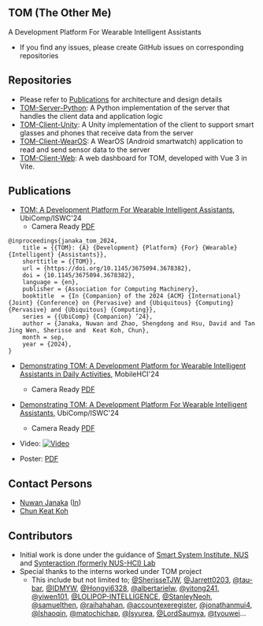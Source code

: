 ## TOM (The Other Me)
A Development Platform For Wearable Intelligent Assistants

- If you find any issues, please create GitHub issues on corresponding repositories


## Repositories
- Please refer to [Publications](#Publications) for architecture and design details
- [TOM-Server-Python](https://github.com/TOM-Platform/TOM-Server-Python): A Python implementation of the server that handles the client data and application logic
- [TOM-Client-Unity](https://github.com/TOM-Platform/TOM-Client-Unity): A Unity implementation of the client to support smart glasses and phones that receive data from the server
- [TOM-Client-WearOS](https://github.com/TOM-Platform/TOM-Client-WearOS): A WearOS (Android smartwatch) application to read and send sensor data to the server
- [TOM-Client-Web](https://github.com/TOM-Platform/TOM-Client-Web): A web dashboard for TOM, developed with Vue 3 in Vite.


## Publications
- [TOM: A Development Platform For Wearable Intelligent Assistants](https://doi.org/10.1145/3675094.3678382), UbiComp/ISWC'24
  - Camera Ready [PDF](paper/Ubicomp24_TOM.pdf)
```
@inproceedings{janaka_tom_2024,
	title = {{TOM}: {A} {Development} {Platform} {For} {Wearable} {Intelligent} {Assistants}},
	shorttitle = {{TOM}},
	url = {https://doi.org/10.1145/3675094.3678382},
	doi = {10.1145/3675094.3678382},
	language = {en},
	publisher = {Association for Computing Machinery},
	booktitle  = {In {Companion} of the 2024 {ACM} {International} {Joint} {Conference} on {Pervasive} and {Ubiquitous} {Computing} {Pervasive} and {Ubiquitous} {Computing}},
	series = {{UbiComp} {Companion} ’24},
	author = {Janaka, Nuwan and Zhao, Shengdong and Hsu, David and Tan Jing Wen, Sherisse and  Keat Koh, Chun},
	month = sep,
	year = {2024},
}
```
- [Demonstrating TOM: A Development Platform for Wearable Intelligent Assistants in Daily Activities](https://doi.org/10.1145/3640471.3680445), MobileHCI'24
  - Camera Ready [PDF](paper/MobileHCI24_Demonstrating_TOM.pdf)
- [Demonstrating TOM: A Development Platform For Wearable Intelligent Assistants](https://doi.org/10.1145/3675094.3677551), UbiComp/ISWC'24
  - Camera Ready [PDF](paper/UbiComp24_Demonstrating_TOM.pdf)

- Video: [![Video](paper/conceptual_entities.jpg)](https://youtu.be/jF5aA-_rCbM)

- Poster: [PDF](paper/TOM_poster.pdf)

## Contact Persons
- [Nuwan Janaka](https://ssi.nus.edu.sg/#people) ([In](https://www.linkedin.com/in/nuwan-janaka/))
- [Chun Keat Koh](https://ssi.nus.edu.sg/#people)

## Contributors
- Initial work is done under the guidance of [Smart System Institute, NUS](https://ssi.nus.edu.sg) and [Synteraction (formerly NUS-HCI) Lab](https://synteraction.org/)
- Special thanks to the interns worked under TOM project
  - This include but not limited to; [@SherisseTJW](https://www.github.com/SherisseTJW), [@Jarrett0203](https://www.github.com/Jarrett0203), [@tau-bar](https://www.github.com/tau-bar), [@IDMYW](https://www.github.com/IDMYW), [@Hongyi6328](https://www.github.com/Hongyi6328), [@albertarielw](https://www.github.com/albertarielw), [@yitong241](https://www.github.com/yitong241), [@yiwen101](https://www.github.com/yiwen101), [@LOLIPOP-INTELLIGENCE](https://www.github.com/LOLIPOP-INTELLIGENCE), [@StanleyNeoh](https://www.github.com/StanleyNeoh), [@samuelthen](https://www.github.com/samuelthen), [@raihahahan](https://www.github.com/raihahahan), [@accountexeregister](https://www.github.com/accountexeregister), [@jonathanmui4](https://www.github.com/jonathanmui4), [@lshaoqin](https://www.github.com/lshaoqin), [@matochichap](https://www.github.com/matochichap), [@lsyurea](https://www.github.com/lsyurea), [@LordSaumya](https://www.github.com/LordSaumya), [@tyouwei](https://www.github.com/tyouwei)...




<!--

https://github.com/marketplace/actions/contribute-list

<a href="https://github.com/OWNER/REPO/graphs/contributors">
  <img src="https://contrib.rocks/image?repo=OWNER/REPO" />
</a>


**Here are some ideas to get you started:**

🙋‍♀️ A short introduction - what is your organization all about?
🌈 Contribution guidelines - how can the community get involved?
👩‍💻 Useful resources - where can the community find your docs? Is there anything else the community should know?
🍿 Fun facts - what does your team eat for breakfast?
🧙 Remember, you can do mighty things with the power of [Markdown](https://docs.github.com/github/writing-on-github/getting-started-with-writing-and-formatting-on-github/basic-writing-and-formatting-syntax)
-->
